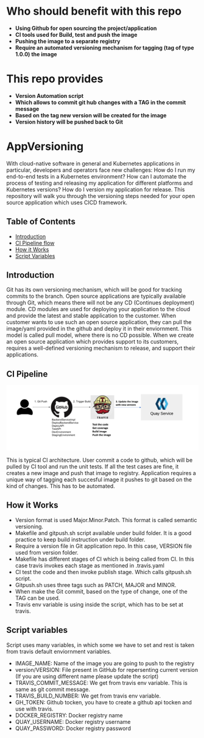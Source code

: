 # Who should benefit with this repo
- **Using Github for open sourcing the project/application**
- **CI tools used for Build, test and push the image**
- **Pushing the image to a separate registry**
- **Require an automated versioning mechanism for tagging (tag of type 1.0.0) the image**
# This repo provides
- **Version Automation script**
- **Which allows to commit git hub changes with a TAG in the commit message**
- **Based on the tag new version will be created for the image**
- **Version history will be pushed back to Git**


# AppVersioning

With cloud-native software in general and Kubernetes applications in particular, developers and operators face new challenges: How do I run my end-to-end tests in a Kubernetes environment? How can I automate the process of testing and releasing my application for different platforms and Kubernetes versions? How do I version my application for release. This repository will walk you through the versioning steps needed for your open source application which uses CICD framework.  


## Table of Contents

- [Introduction](#introduction)
- [CI Pipeline flow](#ci-pipeline)
- [How it Works](#how-it-works)
- [Script Variables](#script)

## Introduction

Git has its own versioning mechanism, which will be good for tracking commits to the branch. Open source applications are typically available through Git, which means there will not be any CD (Continues deployment) module. CD modules are used for deploying your application to the cloud and provide the latest and stable application to the customer. When customer wants to use such an open source application, they can pull the image/yaml provided in the github and deploy it in their enviornment. This model is called pull model, where there is no CD possible. When we create an open source application which provides support to its customers, requires a well-defined versioning mechanism to release, and support their applications.
 
 


## CI Pipeline

![CI Pipleline](docs/images/ci.png)

This is typical CI architecture. User commit a code to github, which will be pulled by CI tool and run the unit tests. If all the test cases are fine, it creates a new image and push that image to registry. Application requires a unique way of tagging each succesful image it pushes to git based on the kind of changes. This has to be automated.

## How it Works
- Version format is used Major.Minor.Patch. This format is called semantic versioning.
- Makefile and gitpush.sh script available under build folder. It is a good practice to keep build instruction under build folder.
- Require a version file in Git application repo. In this case, VERSION file used from version folder.  
- Makefile has different stages of CI which is being called from CI. In this case travis invokes each stage as mentioned in .travis.yaml
- CI test the code and then invoke publish stage. Which calls gitpush.sh script.
- Gitpush.sh uses three tags such as PATCH, MAJOR and MINOR.  
- When make the Git commit, based on the type of change, one of the TAG can be used.
- Travis env variable is using inside the script, which has to be set at travis. 

## Script variables
Script uses many variables, in which some we have to set and rest is  taken from travis default enviornment variables.
- IMAGE_NAME: Name of the image you are going to push to the registry 
- version/VERSION: File present in GitHub for repersenting current version (If you are using different name please update the script)
- TRAVIS_COMMIT_MESSAGE: We get from travis env variable. This is same as git commit message.
- TRAVIS_BUILD_NUMBER: We get from travis env variable. 
- GH_TOKEN: Github tocken, you have to create a github api tocken and use with travis. 
- DOCKER_REGISTRY: Docker registry name
- QUAY_USERNAME: Docker registry username 
- QUAY_PASSWORD: Docker registry password
